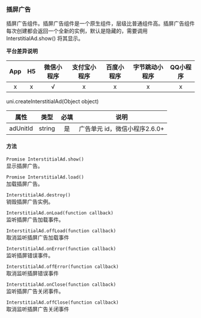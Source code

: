 ### 插屏广告

插屏广告组件。插屏广告组件是一个原生组件，层级比普通组件高。插屏广告组件每次创建都会返回一个全新的实例，默认是隐藏的，需要调用 InterstitialAd.show() 将其显示。

**平台差异说明**

|App|H5|微信小程序|支付宝小程序|百度小程序|字节跳动小程序|QQ小程序|
|:-:|:-:|:-:|:-:|:-:|:-:|:-:|
|x|x|√|x|x|x|x|

uni.createInterstitialAd(Object object)

|属性|类型|必填|说明|
|:-:|:-:|:-:|:-:|
|adUnitId|string|是|广告单元 id，微信小程序2.6.0+|


#### 方法

`Promise InterstitialAd.show()`  
显示插屏广告。


`Promise InterstitialAd.load()`  
加载插屏广告。

`InterstitialAd.destroy()`  
销毁插屏广告实例。

`InterstitialAd.onLoad(function callback)`  
监听插屏广告加载事件。

`InterstitialAd.offLoad(function callback)`  
取消监听插屏广告加载事件

`InterstitialAd.onError(function callback)`  
监听插屏错误事件。

`InterstitialAd.offError(function callback)`  
取消监听插屏错误事件

`InterstitialAd.onClose(function callback)`  
监听插屏广告关闭事件。

`InterstitialAd.offClose(function callback)`  
取消监听插屏广告关闭事件

